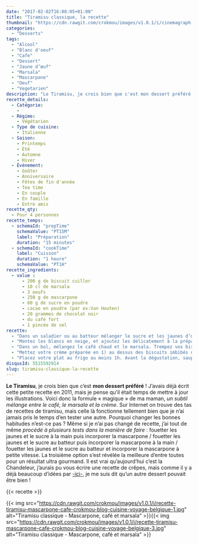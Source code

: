 ```yaml
---
date: "2017-02-02T16:08:05+01:00"
title: "Tiramisu classique, la recette"
thumbnail: "https://cdn.rawgit.com/crokmou/images/v1.0.1/i/cinemagraph-recette-tiramisu-mascarpone-cafe-crokmou-blog-cuisine-voyage-belgique-1.gif"
categories:
  - "Desserts"
tags:
  - "Alcool"
  - "Blanc d'oeuf"
  - "Cafe"
  - "Dessert"
  - "Jaune d’œuf"
  - "Marsala"
  - "Mascarpone"
  - "Oeuf"
  - "Vegetarien"
description: "Le Tiramisu, je crois bien que c'est mon dessert préféré ! ... la formule « magique » de ma maman, un subtil mélange entre le café, le marsala et la crème."
recette_details:
  - Catégorie:
    -
  - Régime:
    - Végétarien
  - Type de cuisine:
    - Italienne
  - Saison:
    - Printemps
    - Été
    - Automne
    - Hiver
  - Évènement:
    - Goûter
    - Anniversaire
    - Fêtes de fin d'année
    - Tea time
    - En couple
    - En famille
    - Entre amis
recette_qty:
  - Pour 4 personnes
recette_temps:
  - schemaId: "prepTime"
    schemaValue: "PT15M"
    label: "Préparation"
    duration: "15 minutes"
  - schemaId: "cookTime"
    label: "Cuisson"
    duration: "1 heure"
    schemaValue: "PT1H"
recette_ingredients:
  - value :
      - 200 g de biscuit cuiller
      - 10 cl de marsala
      - 3 oeufs
      - 250 g de mascarpone
      - 60 g de sucre en poudre
      - cacao en poudre (par ex:Van Houten)
      - 20 grammes de chocolat noir
      - du café fort
      - 1 pincée de sel
recette:
  - "Dans un saladier ou au batteur mélanger le sucre et les jaunes d’œufs jusqu’à ce que le mélange blanchisse et soit plus volumineux. Incorporez la mascarpone à votre mélange (par cuillères à soupe), et mélangez à l’aide d’une spatule (ou au batteur en vitesse 1) sans écraser la mascarpone."
  - "Montez les blancs en neige, et ajoutez les délicatement à la préparation précédente."
  - "Dans un bol, mélangez le café chaud et le marsala. Trempez vos biscuits dans ce mélange et placez les dans le fond d’un plat."
  - "Mettez votre crème préparée en 1) au dessus des biscuits imbibés de café/marsala et faites ainsi des superpositions jusqu’à ce qu’il n’y ai plus de crème."
  - "Placez votre plat au frigo au moins 1h. Avant la dégustation, saupoudrez votre dessert de cacao en poudre…"
disqusId: 5515592914
slug: tiramisu-classique-la-recette
---
```


**Le Tiramisu**, je crois bien que c’est **mon dessert préféré** ! J’avais déjà écrit cette petite recette en 2011, mais je pense qu’il était temps de mettre à jour les illustrations. Voici donc la formule « magique » de ma maman, _un subtil mélange entre le café, le marsala et la crème_. Sur Internet on trouve des tas de recettes de tiramisu, mais celle là fonctionne tellement bien que je n’ai jamais pris le temps d’en tester une autre. Pourquoi changer les bonnes habitudes n’est-ce pas ? Même si je n’ai pas changé de recette, j’ai tout de même _procédé à plusieurs tests dans la manière de faire_ : fouetter les jaunes et le sucre à la main puis incorporer la mascarpone / fouetter les jaunes et le sucre au batteur puis incorporer la mascarpone à la main / fouetter les jaunes et le sucre au batteur et incorporer la mascarpone à petite vitesse. La troisième option s’est révélée la meilleure d’entre toutes pour un résultat ultra gourmand. Il est vrai qu’aujourd’hui c’est la Chandeleur, j’aurais pu vous écrire une recette de crêpes, mais comme il y a déjà beaucoup d’idées par [-ici-](https://crokmou.com/tag/chandeleur), je me suis dit qu’un autre dessert pouvait être bien !  

{{< recette >}}

{{< img
src="https://cdn.rawgit.com/crokmou/images/v1.0.1/i/recette-tiramisu-mascarpone-cafe-crokmou-blog-cuisine-voyage-belgique-1.jpg"
alt="Tiramisu classique - Mascarpone, café et marsala" >}}{{< img
src="https://cdn.rawgit.com/crokmou/images/v1.0.1/i/recette-tiramisu-mascarpone-cafe-crokmou-blog-cuisine-voyage-belgique-3.jpg"
alt="Tiramisu classique - Mascarpone, café et marsala" >}}
